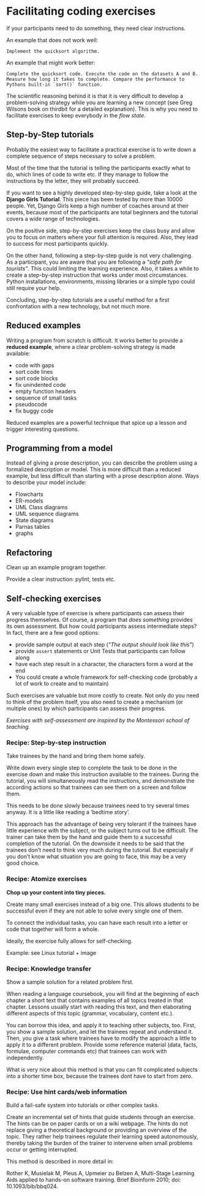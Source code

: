 
# Facilitating coding exercises

If your participants need to do something, they need clear instructions.

An example that does not work well:

    Implement the quicksort algorithm.

An example that might work better:

    Complete the quicksort code. Execute the code on the datasets A and B. Measure how long it takes to complete. Compare the performance to Pythons built-in `sort()` function.

The scientific reasoning behind it is that it is very difficult to develop a problem-solving strategy while you are learning a new concept (see Greg Wilsons book on thirdbit for a detailed explanation). This is why you need to facilitate exercises to keep everybody in the *flow state*.

## Step-by-Step tutorials

Probably the easiest way to facilitate a practical exercise is to write down a complete sequence of steps necessary to solve a problem.

Most of the time that the tutorial is telling the participants exactly what to do, which lines of code to write etc. If they manage to follow the instructions by the letter, they will probably succeed.

If you want to see a highly developed step-by-step guide, take a look at the **Django Girls Tutorial**. This piece has been tested by more than 10000 people. Yet, Django Girls keep a high number of coaches around at their events, because most of the participants are total beginners and the tutorial covers a wide range of technologies.

On the positive side, step-by-step exercises keep the class busy and allow you to focus on matters where your full attention is required. Also, they lead to success for most participants quickly.

On the other hand, following a step-by-step guide is not very challenging. As a participant, you are aware that you are following a *"safe path for tourists"*. This could limiting the learning experience. Also, it takes a while to create a step-by-step instruction that works under most circumstances. Python installations, environments, missing libraries or a simple typo could still require your help.

Concluding, step-by-step tutorials are a useful method for a first confrontation with a new technology, but not much more.


## Reduced examples

Writing a program from scratch is difficult. It works better to provide a **reduced example**, where a clear problem-solving strategy is made available:

* code with gaps		
* sort code lines		
* sort code blocks
* fix unindented code
* empty function headers
* sequence of small tasks
* pseudocode
* fix buggy code

Reduced examples are a powerful technique that spice up a lesson and trigger interesting questions.


## Programming from a model

Instead of giving a prose description, you can describe the problem using a formalized description or model. This is more difficult than a reduced example, but less difficult than starting with a prose description alone. Ways to describe your model include:

* Flowcharts
* ER-models
* UML Class diagrams
* UML sequence diagrams
* State diagrams
* Parnas tables
* graphs


## Refactoring

Clean up an example program together.

Provide a clear instruction: pylint, tests etc.


## Self-checking exercises

A very valuable type of exercise is where participants can assess their progress themselves. Of course, a program that *does something* provides its own assessment. But how could participants assess intermediate steps? In fact, there are a few good options:

* provide sample output at each step (*"The output should look like this"*)
* provide `assert` statements or Unit Tests that participants can follow along
* have each step result in a character, the characters form a word at the end
* You could create a whole framework for self-checking code (probably a lot of work to create and to maintain)

Such exercises are valuable but more costly to create. Not only do you need to think of the problem itself, you also need to create a mechanism (or multiple ones) by which participants can assess their progress.

*Exercises with self-assessment are inspired by the Montessori school of teaching.*


### Recipe: Step-by-step instruction

Take trainees by the hand and bring them home safely.

Write down every single step to complete the task to be done in the
exercise down and make this instruction available to the trainees.
During the tutorial, you will simultaneously read the instructions, and
demonstrate the according actions so that trainees can see them on a
screen and follow them.

This needs to be done slowly because trainees need to try several times
anyway. It is a little like reading a ‘bedtime story’.

This approach has the advantage of being very tolerant if the trainees
have little experience with the subject, or the subject turns out to be
difficult. The trainer can take them by the hand and guide them to a
successful completion of the tutorial. On the downside it needs to be
said that the trainees don’t need to think very much during the
tutorial. But especially if you don’t know what situation you are going
to face, this may be a very good choice.


### Recipe: Atomize exercises

**Chop up your content into tiny pieces.**

Create many small exercises instead of a big one. This allows students
to be successful even if they are not able to solve every single one of
them.

To connect the individual tasks, you can have each result into a letter
or code that together will form a whole.

Ideally, the exercise fully allows for self-checking.


Example: see Linux tutorial + image



### Recipe: Knowledge transfer

Show a sample solution for a related problem first.

When reading a language coursebook, you will find at the beginning of
each chapter a short text that contains examples of all topics treated
in that chapter. Lessons usually start with reading this text, and then
elaborating different aspects of this topic (grammar, vocabulary,
content etc.).

You can borrow this idea, and apply it to teaching other subjects, too.
First, you show a sample solution, and let the trainees repeat and
understand it. Then, you give a task where trainees have to modify the
approach a little to apply it to a different problem. Provide some
reference material (data, facts, formulae, computer commands etc) that
trainees can work with independently.

What is very nice about this method is that you can fit complicated
subjects into a shorter time box, because the trainees dont have to
start from zero.


### Recipe: Use hint cards/web information

Build a fail-safe system into tutorials or other complex tasks.

Create an incremental set of hints that guide students through an
exercise. The hints can be on paper cards or on a wiki webpage. The
hints do not replace giving a theoretical background or providing an
overview of the topic. They rather help trainees regulate their learning
speed autonomously, thereby taking the burden of the trainer to
intervene when small problems occur or getting interrupted.

This method is described in more detail in:

Rother K, Musielak M, Pleus A, Upmeier zu Belzen A, Multi-Stage Learning
Aids applied to hands-on software training. Brief Bioinform 2010; doi:
10.1093/bib/bbq024.
